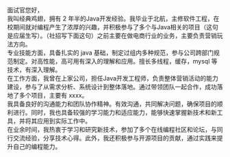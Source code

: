 面试官您好，<br />我叫经典鸡翅，拥有 2 年半的Java开发经验。我毕业于北航，主修软件工程，在校期间就对编程产生了浓厚的兴趣，并积极参与了多个与Java相关的项目（这句是应届生写）。（社招写下面这句）之前主要在做电商行业的业务，主要负责营销玩法方向。<br />专业技能方面，具备扎实的 java 基础，制定过组内多种规范，参与公司跨部门规范制定。对高性能，高可用有深入的理解和应用。擅长多线程，缓存，mysql 等技术，有深入理解。<br />在工作方面，我曾在上家公司，担任Java开发工程师，负责整体营销活动的能力建设，参与了从需求分析、系统设计到整体落地。通过带领团队一起合作，成功落地了多个项目，主要有 xxxx。<br />我具备良好的沟通能力和团队协作精神。有效沟通，共同解决问题，确保项目的顺利进行。同时，我也具备较强的学习能力和适应能力，能够快速掌握新技术和新工具，并将其应用到实际工作中。<br />在业余时间，我热衷于学习和研究新技术，参加了多个在线编程社区和论坛，与同行交流经验，分享技术心得。此外，我还积极参与开源项目的贡献，通过实践来提升自己的编程能力。

